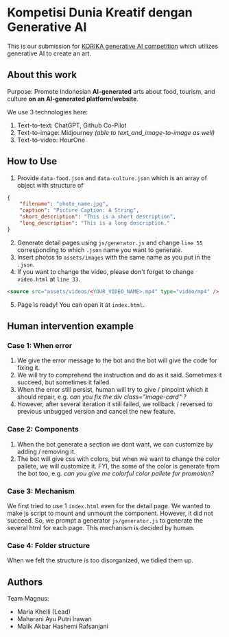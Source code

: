 # Kompetisi Dunia Kreatif dengan Generative AI

This is our submission for [KORIKA generative AI competition](https://korika.id/read/press-release/kreatifai) which utilizes generative AI to create an art.

## About this work
Purpose: Promote Indonesian **AI-generated** arts about food, tourism, and culture **on an AI-generated platform/website**. 

We use 3 technologies here:
1. Text-to-text: ChatGPT, Github Co-Pilot
2. Text-to-image: Midjourney *(able to text_and_image-to-image as well)*
3. Text-to-video: HourOne

## How to Use

1. Provide `data-food.json` and `data-culture.json` which is an array of object with structure of
```json
{
    "filename": "photo_name.jpg",
    "caption": "Picture Caption: A String",
    "short_description": "This is a short description",
    "long_description": "This is a long description."
}
```

2. Generate detail pages using `js/generator.js` and change `line 55` corresponding to which `.json` name you want to generate.
3. Insert photos to `assets/images` with the same name as you put in the `.json`.
4. If you want to change the video, please don't forget to change `video.html` at `line 33`.
```html
<source src="assets/videos/<YOUR_VIDEO_NAME>.mp4" type="video/mp4" />
```
5. Page is ready! You can open it at `index.html`.


## Human intervention example

### Case 1: When error 
1. We give the error message to the bot and the bot will give the code for fixing it.
3. We will try to comprehend the instruction and do as it said. Sometimes it succeed, but sometimes it failed.
4. When the error still persist, human will try to give / pinpoint which it should repair, e.g. *can you fix the div class="image-card" ?*
5. However, after several iteration it still failed, we rollback / reversed to previous unbugged version and cancel the new feature.

### Case 2: Components
1. When the bot generate a section we dont want, we can customize by adding / removing it.
2. The bot will give css with colors, but when we want to change the color pallete, we will customize it. FYI, the some of the color is generate from the bot too, e.g. *can you give me colorful color pallete for promotion?*

### Case 3: Mechanism
We first tried to use 1 `index.html` even for the detail page. We wanted to make js script to mount and unmount the component. However, it did not succeed. So, we prompt a generator `js/generator.js` to generate the several html for each page. This mechanism is decided by human.

### Case 4: Folder structure
When we felt the structure is too disorganized, we tidied them up.


## Authors
Team Magnus:
- Maria Khelli (Lead) 
- Maharani Ayu Putri Irawan
- Malik Akbar Hashemi Rafsanjani